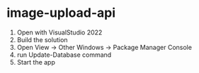 # image-upload-api


1. Open with VisualStudio 2022
2. Build the solution
3. Open View -> Other Windows -> Package Manager Console 
4. run Update-Database command
5. Start the app
